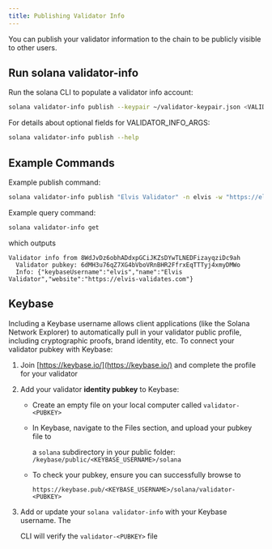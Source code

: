 ```yaml
---
title: Publishing Validator Info
---
```


You can publish your validator information to the chain to be publicly visible to other users.

## Run solana validator-info

Run the solana CLI to populate a validator info account:

```bash
solana validator-info publish --keypair ~/validator-keypair.json <VALIDATOR_INFO_ARGS> <VALIDATOR_NAME>
```

For details about optional fields for VALIDATOR_INFO_ARGS:

```bash
solana validator-info publish --help
```

## Example Commands

Example publish command:

```bash
solana validator-info publish "Elvis Validator" -n elvis -w "https://elvis-validates.com"
```

Example query command:

```bash
solana validator-info get
```

which outputs

```text
Validator info from 8WdJvDz6obhADdxpGCiJKZsDYwTLNEDFizayqziDc9ah
  Validator pubkey: 6dMH3u76qZ7XG4bVboVRnBHR2FfrxEqTTTyj4xmyDMWo
  Info: {"keybaseUsername":"elvis","name":"Elvis Validator","website":"https://elvis-validates.com"}
```

## Keybase

Including a Keybase username allows client applications \(like the Solana Network Explorer\) to automatically pull in your validator public profile, including cryptographic proofs, brand identity, etc. To connect your validator pubkey with Keybase:

1. Join [https://keybase.io/](https://keybase.io/) and complete the profile for your validator
2. Add your validator **identity pubkey** to Keybase:

   - Create an empty file on your local computer called `validator-<PUBKEY>`
   - In Keybase, navigate to the Files section, and upload your pubkey file to

     a `solana` subdirectory in your public folder: `/keybase/public/<KEYBASE_USERNAME>/solana`

   - To check your pubkey, ensure you can successfully browse to

     `https://keybase.pub/<KEYBASE_USERNAME>/solana/validator-<PUBKEY>`

3. Add or update your `solana validator-info` with your Keybase username. The

   CLI will verify the `validator-<PUBKEY>` file
